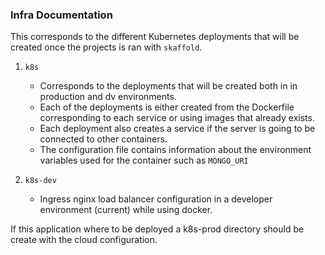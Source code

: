 ### Infra Documentation

This corresponds to the different Kubernetes deployments that will be created once the projects is ran with `skaffold`.

1. `k8s`
    * Corresponds to the deployments that will be created both in in production and dv environments.
    * Each of the deployments is either created from the Dockerfile corresponding to each service or using images that already exists.
    * Each deployment also creates a service if the server is going to be connected to other containers.
    * The configuration file contains information about the environment variables used for the container such as `MONGO_URI`

2. `k8s-dev`
    * Ingress nginx load balancer configuration in a developer environment (current) while using docker. 

If this application where to be deployed a k8s-prod directory should be create with the cloud configuration.
